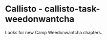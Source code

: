 Callisto - callisto-task-weedonwantcha
======================================

Looks for new Camp Weedonwantcha chapters.
